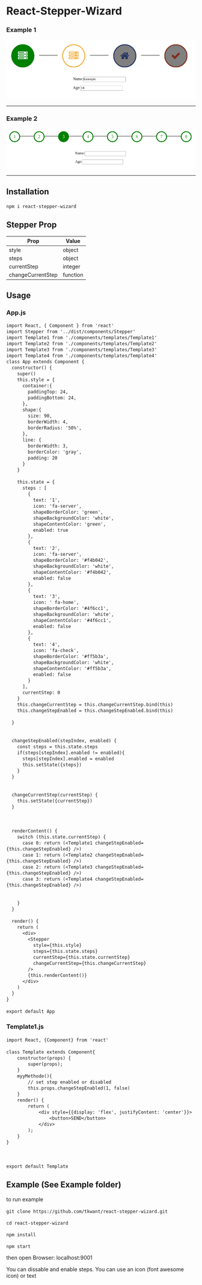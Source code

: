 # React-Stepper-Wizard


### Example 1
![example](example.png)

____________________________________________________________________________________________________________________
### Example 2
![example2](example2.png)

____________________________________________________________________________________________________________________

## Installation

```npm i react-stepper-wizard```

## Stepper Prop

Prop | Value
------------ | -------------
style | object
steps | object
currentStep | integer
changeCurrentStep | function

## Usage
### App.js
```
import React, { Component } from 'react'
import Stepper from '../dist/components/Stepper'
import Template1 from './components/templates/Template1'
import Template2 from './components/templates/Template2'
import Template3 from './components/templates/Template3'
import Template4 from './components/templates/Template4'
class App extends Component {
  constructor() {
    super()
    this.style = {
      container:{
        paddingTop: 24,          
        paddingBottom: 24,       
      },
      shape:{
        size: 90,
        borderWidth: 4,
        borderRadius: '50%',
      },
      line: {
        borderWidth: 3,
        borderColor: 'gray',
        padding: 20
      }
    }

    this.state = {
      steps : [
        {
          text: '1',
          icon: 'fa-server',
          shapeBorderColor: 'green',
          shapeBackgroundColor: 'white',
          shapeContentColor: 'green',
          enabled: true
        },
        {
          text: '2',
          icon: 'fa-server',
          shapeBorderColor: '#f4b042',
          shapeBackgroundColor: 'white',
          shapeContentColor: '#f4b042',
          enabled: false
        },
        {
          text: '3',
          icon: ' fa-home',
          shapeBorderColor: '#4f6cc1',
          shapeBackgroundColor: 'white',
          shapeContentColor: '#4f6cc1',
          enabled: false
        },
        {
          text: '4',
          icon: 'fa-check',
          shapeBorderColor: '#ff5b3a',
          shapeBackgroundColor: 'white',
          shapeContentColor: '#ff5b3a',
          enabled: false
        }
      ],
      currentStep: 0
    }
    this.changeCurrentStep = this.changeCurrentStep.bind(this)
    this.changeStepEnabled = this.changeStepEnabled.bind(this) 

  }


  changeStepEnabled(stepIndex, enabled) {
    const steps = this.state.steps
    if(steps[stepIndex].enabled != enabled){
      steps[stepIndex].enabled = enabled
      this.setState({steps})
    }
  }


  changeCurrentStep(currentStep) {
    this.setState({currentStep})
  }



  renderContent() {
    switch (this.state.currentStep) {
      case 0: return (<Template1 changeStepEnabled={this.changeStepEnabled} />)
      case 1: return (<Template2 changeStepEnabled={this.changeStepEnabled} />)
      case 2: return (<Template3 changeStepEnabled={this.changeStepEnabled} />)
      case 3: return (<Template4 changeStepEnabled={this.changeStepEnabled} />)


    }
  }

  render() {
    return (
      <div>
        <Stepper
          style={this.style}
          steps={this.state.steps}
          currentStep={this.state.currentStep}
          changeCurrentStep={this.changeCurrentStep}
        />
        {this.renderContent()}
      </div>
    )
  }
}

export default App
```
### Template1.js
```
import React, {Component} from 'react'

class Template extends Component{
    constructor(props) {
        super(props);
    }
    myyMethode(){
        // set step enabled or disabled
        this.props.changeStepEnabled(1, false)
    }
    render() {
        return (
            <div style={{display: 'flex', justifyContent: 'center'}}>
                <button>SEND</button>
            </div>
        );
    }
}



export default Template
```
## Example (See Example folder)
to run example

```git clone https://github.com/tkwant/react-stepper-wizard.git```

```cd react-stepper-wizard```

```npm install```

```npm start```

then open Browser: localhost:9001


You can dissable and enable steps.
You can use an icon (font awesome icon)  or text 
